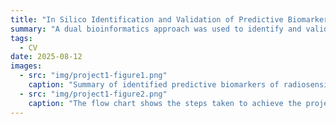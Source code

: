 ```yaml
---
title: "In Silico Identification and Validation of Predictive Biomarkers of Radiosensitivity in Head and Neck Cancer"
summary: "A dual bioinformatics approach was used to identify and validate cancer biomarkers. Literature-based candidates underwent in-silico profiling and TCGA-HNC validation. Separately, GEO-derived radioresistant genes in HPV-negative HNC were assessed via survival analysis using multiple tools for robustness."
tags:
  - CV
date: 2025-08-12
images:
  - src: "img/project1-figure1.png"
    caption: "Summary of identified predictive biomarkers of radiosensitivity in HNSCC and their mechanism of action"
  - src: "img/project1-figure2.png"
    caption: "The flow chart shows the steps taken to achieve the project."
---
```


